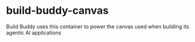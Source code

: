 # build-buddy-canvas
Build Buddy uses this container to power the canvas used when building its agentic AI applications
